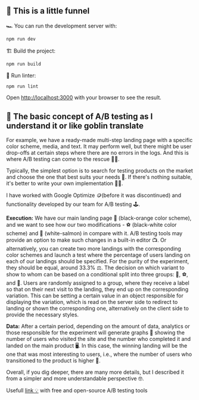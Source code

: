 ## 🌠 This is a little funnel

🏎️ You can run the development server with:

```bash
npm run dev
```

🏗️ Build the project:

```bash
npm run build
```

🎨 Run linter:

```bash
npm run lint
```

Open [http://localhost:3000](http://localhost:3000) with your browser to see the result.



## 🧐 The basic concept of A/B testing as I understand it or like goblin translate

For example, we have a ready-made multi-step landing page with a specific color scheme, media, and text. It may perform well, but there might be user drop-offs at certain steps where there are no errors in the logs. And this is where A/B testing can come to the rescue 💪🦸.


Typically, the simplest option is to search for testing products on the market and choose the one that best suits your needs 📲. If there's nothing suitable, it's better to write your own implementation 🧑‍💻.

I have worked with Google Optimize 🪙(before it was discontinued) and functionality developed by our team for A/B testing 🕹️.

**Execution:**
We have our main landing page 🏀 (black-orange color scheme), and we want to see how our two modifications - ⚽ (black-white color scheme) and 🎾 (white-salmon) in compare with it. A/B testing tools may provide an option to make such changes in a built-in editor 📺. Or alternatively, you can create two more landings with the corresponding color schemes and launch a test where the percentage of users landing on each of our landings should be specified.
For the purity of the experiment, they should be equal, around 33.3% ⚖️. The decision on which variant to show to whom can be based on a conditional split into three groups: 🏀, ⚽, and 🎾. Users are randomly assigned to a group, where they receive a label so that on their next visit to the landing, they end up on the corresponding variation. This can be setting a certain value in an object responsible for displaying the variation, which is read on the server side to redirect to landing or shown the corresponding one, alternatively on the client side to provide the necessary styles.

**Data:**
After a certain period, depending on the amount of data, analytics or those responsible for the experiment will generate graphs 🎢 showing the number of users who visited the site and the number who completed it and landed on the main product 🖥️. In this case, the winning landing will be the one that was most interesting to users, i.e., where the number of users who transitioned to the product is higher 💯.

Overall, if you dig deeper, there are many more details, but I described it from a simpler and more understandable perspective 🤓.

Usefull [link 💡](https://posthog.com/blog/best-open-source-ab-testing-tools) with free and open-source A/B testing tools